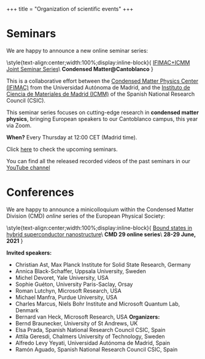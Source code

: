 +++
title = "Organization of scientific events"
+++

# Seminars

We are happy to announce a new online seminar series:

\style{text-align:center;width:100%;display:inline-block}{
[IFIMAC+ICMM Joint Seminar Series](https://sites.google.com/view/ifimac-icmm-joint-seminars)\\
**Condensed Matter@Cantoblanco**
}

This is a collaborative effort between the [Condensed Matter Physics Center (IFIMAC)](https://www.ifimac.uam.es/) from the Universidad Autónoma de Madrid, and the [Instituto de Ciencia de Materiales de Madrid (ICMM)](https://www.icmm.csic.es) of the Spanish National Research Council (CSIC).

This seminar series focuses on cutting-edge research in **condensed matter physics**, bringing European speakers to our Cantoblanco campus, this year via Zoom.

**When?** Every Thursday at 12:00 CET (Madrid time).

Click [here](https://sites.google.com/view/ifimac-icmm-joint-seminars/upcoming-seminars) to check the upcoming seminars.

You can find all the released recorded videos of the past seminars in our [YouTube channel](https://www.youtube.com/channel/UCeT3dTDOqhr1qSVyOZImuew)

# Conferences


We are happy to announce a minicolloquium within the Condensed Matter Division (CMD) *online* series of the European Physical Society:

\style{text-align:center;width:100%;display:inline-block}{
[Bound states in hybrid superconductor nanostructure](https://www.iopconferences.org/iop/1666/home)\\
**CMD 29 online series**\\
**28-29 June, 2021**
}

**Invited speakers:**
  - Christian Ast, Max Planck Institute for Solid State Research, Germany
  - Annica Black-Schaffer, Uppsala University, Sweden
  - Michel Devoret, Yale University, USA
  - Sophie Guéton, University Paris-Saclay, Orsay
  - Roman Lutchyn, Microsoft Research, USA
  - Michael Manfra, Purdue University, USA
  - Charles Marcus, Niels Bohr Institute and Microsoft Quantum Lab, Denmark
  - Bernard van Heck, Microsoft Research, USA
**Organizers:**
  - Bernd Braunecker, University of St Andrews, UK
  - Elsa Prada, Spanish National Research Council CSIC, Spain
  - Attila Geresdi, Chalmers University of Technology, Sweden
  - Alfredo Levy Yeyati, Universidad Autónoma de Madrid, Spain
  - Ramón Aguado, Spanish National Research Council CSIC, Spain